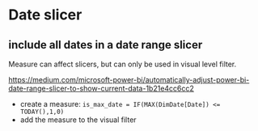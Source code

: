 # Date slicer

## include all dates in a date range slicer
Measure can affect slicers, but can only be used in visual level filter.

https://medium.com/microsoft-power-bi/automatically-adjust-power-bi-date-range-slicer-to-show-current-data-1b21e4cc6cc2
- create a measure: `is_max_date = IF(MAX(DimDate[Date]) <= TODAY(),1,0)`
- add the measure to the visual filter
